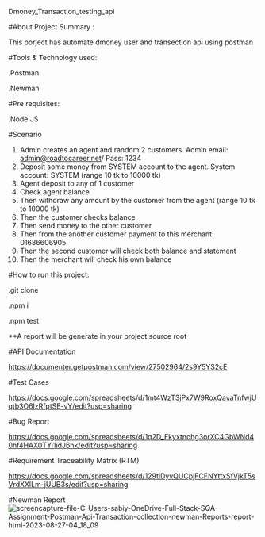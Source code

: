 Dmoney_Transaction_testing_api 

#About Project Summary :

This porject has automate dmoney user and transection api using postman

#Tools & Technology used:

.Postman

.Newman

#Pre requisites:

.Node JS

#Scenario

1. Admin creates an agent and random 2 customers. Admin email: admin@roadtocareer.net/ Pass: 1234
2. Deposit some money from SYSTEM account to the agent. System account: SYSTEM (range 10 tk to 10000 tk)
3. Agent deposit to any of 1 customer
4. Check agent balance
5. Then withdraw any amount by the customer from the agent (range 10 tk to 10000 tk)
6. Then the customer checks balance
7. Then send money to the other customer
8. Then from the another customer payment to this merchant: 01686606905
9. Then the second customer will check both balance and statement
10. Then the merchant will check his own balance

#How to run this project:

.git clone

.npm i

.npm test


**A report will be generate in your project source root

#API Documentation

https://documenter.getpostman.com/view/27502964/2s9Y5YS2cE



#Test Cases

https://docs.google.com/spreadsheets/d/1mt4WzT3jPx7W9RoxQavaTnfwjUqtb3O6lzRfptSE-vY/edit?usp=sharing



#Bug Report

https://docs.google.com/spreadsheets/d/1q2D_Fkyxtnohg3orXC4GbWNd40hf4HAX0TYi1idJ6hk/edit?usp=sharing



#Requirement Traceability Matrix (RTM)

https://docs.google.com/spreadsheets/d/129tlDyvQUCpjFCFNYttxSfVjkT5sVrdXXlLm-jUUB3s/edit?usp=sharing


#Newman Report
![screencapture-file-C-Users-sabiy-OneDrive-Full-Stack-SQA-Assignment-Postman-Api-Transaction-collection-newman-Reports-report-html-2023-08-27-04_18_09](https://github.com/Sabiya-Sultana/dmoney-transaction-api-postman/assets/134813316/fe1ad9f9-0cd5-4eb4-8230-cfafe792d65a)

